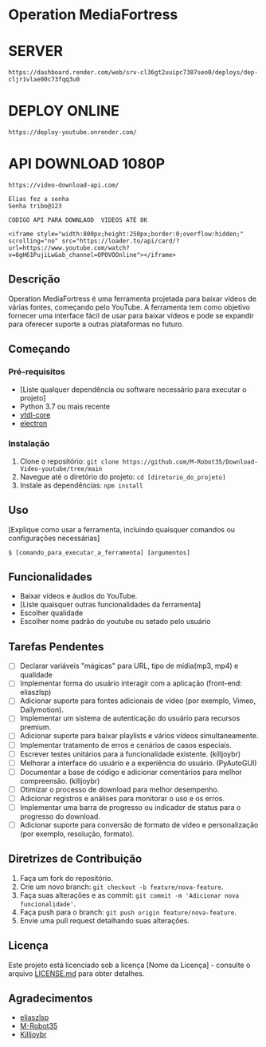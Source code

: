 # Operation MediaFortress

# SERVER
    https://dashboard.render.com/web/srv-cl36gt2uuipc7387seo0/deploys/dep-cljr1vlae00c73fqq3u0

# DEPLOY ONLINE 
    https://deploy-youtube.onrender.com/

# API DOWNLOAD 1080P
    https://video-download-api.com/
    
    Elias fez a senha
    Senha tribo@123

    CODIGO API PARA DOWNLAOD  VIDEOS ATÉ 8K

    <iframe style="width:800px;height:250px;border:0;overflow:hidden;" scrolling="no" src="https://loader.to/api/card/?url=https://www.youtube.com/watch?v=8gH61PujiLw&ab_channel=OPOVOOnline"></iframe>  


## Descrição

Operation MediaFortress é uma ferramenta projetada para baixar vídeos de várias fontes, começando pelo YouTube. A ferramenta tem como objetivo fornecer uma interface fácil de usar para baixar vídeos e pode se expandir para oferecer suporte a outras plataformas no futuro.

## Começando

### Pré-requisitos

- [Liste qualquer dependência ou software necessário para executar o projeto]
- Python 3.7 ou mais recente
- [ytdl-core](https://www.npmjs.com/package/ytdl-core)
- [electron](https://www.npmjs.com/package/electron)
  
### Instalação

1. Clone o repositório: `git clone https://github.com/M-Robot35/Download-Video-youtube/tree/main`
2. Navegue até o diretório do projeto: `cd [diretorio_do_projeto]`
3. Instale as dependências: `npm install`

## Uso

[Explique como usar a ferramenta, incluindo quaisquer comandos ou configurações necessárias]

```
$ [comando_para_executar_a_ferramenta] [argumentos]
```

## Funcionalidades

- Baixar vídeos e áudios do YouTube.
- [Liste quaisquer outras funcionalidades da ferramenta]
- Escolher qualidade
- Escolher nome padrão do youtube ou setado pelo usuário

## Tarefas Pendentes
- [ ] Declarar variáveis "mágicas" para URL, tipo de mídia(mp3, mp4) e qualidade
- [ ] Implementar forma do usuário interagir com a aplicação (front-end: eliaszlsp)
- [ ] Adicionar suporte para fontes adicionais de vídeo (por exemplo, Vimeo, Dailymotion).
- [ ] Implementar um sistema de autenticação do usuário para recursos premium.
- [ ] Adicionar suporte para baixar playlists e vários vídeos simultaneamente.
- [ ] Implementar tratamento de erros e cenários de casos especiais.
- [ ] Escrever testes unitários para a funcionalidade existente. (killjoybr)
- [ ] Melhorar a interface do usuário e a experiência do usuário. (PyAutoGUI)
- [ ] Documentar a base de código e adicionar comentários para melhor compreensão. (killjoybr)
- [ ] Otimizar o processo de download para melhor desempenho.
- [ ] Adicionar registros e análises para monitorar o uso e os erros.
- [ ] Implementar uma barra de progresso ou indicador de status para o progresso do download.
- [ ] Adicionar suporte para conversão de formato de vídeo e personalização (por exemplo, resolução, formato).

## Diretrizes de Contribuição

1. Faça um fork do repositório.
2. Crie um novo branch: `git checkout -b feature/nova-feature`.
3. Faça suas alterações e as commit: `git commit -m 'Adicionar nova funcionalidade'`.
4. Faça push para o branch: `git push origin feature/nova-feature`.
5. Envie uma pull request detalhando suas alterações.

## Licença

Este projeto está licenciado sob a licença [Nome da Licença] - consulte o arquivo [LICENSE.md](LICENSE.md) para obter detalhes.

## Agradecimentos
- [eliaszlsp](https://github.com/eliaszlsp)
- [M-Robot35](https://github.com/M-Robot35)
- [Killjoybr](https://github.com/Killjoybr)
